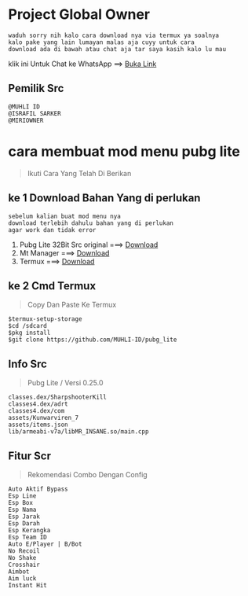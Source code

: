 # Project Global Owner
```
waduh sorry nih kalo cara download nya via termux ya soalnya
kalo pake yang lain lumayan malas aja cuyy untuk cara 
download ada di bawah atau chat aja tar saya kasih kalo lu mau
```
klik ini Untuk Chat ke WhatsApp ==> [Buka Link](https://api.whatsapp.com/send?phone=+6285861878610)
## Pemilik Src
```
@MUHLI ID 
@ISRAFIL SARKER
@MIRIOWNER
```
# cara membuat mod menu pubg lite
>Ikuti Cara Yang Telah Di Berikan
## ke 1 Download Bahan Yang di perlukan
```
sebelum kalian buat mod menu nya
download terlebih dahulu bahan yang di perlukan
agar work dan tidak error
 ```
1. Pubg Lite 32Bit Src original ===> [Download](https://www.mediafire.com/file/gmyvy0c5wuviern/PUBGM+LITE_0.25_32BIT.apk/file)
2. Mt Manager ===> [Download](https://download.apkcombo.com/bin.mt.plus/MT%20Manager_2.13.4_apkcombo.com.apk?ecp=YmluLm10LnBsdXMvMi4xMy40LzIzMDQwMTgzLjgyMWYyOGY3MTllYTk3Y2YzYzFlMDExNTNhZDcwZTIxMDU1OWIxOTguYXBr&iat=1683784065&sig=aab79bfecb052f2686a356267010e2e5&size=20958736&from=cf&version=latest&lang=id&fp=f27f12390271782a5dfc2a87bf4b679f&ip=112.215.211.56)
3. Termux ===> [Download](https://f-droid.org/repo/com.termux_118.apk)
## ke 2 Cmd Termux
>Copy Dan Paste Ke Termux
```
$termux-setup-storage
$cd /sdcard
$pkg install
$git clone https://github.com/MUHLI-ID/pubg_lite
```
## Info Src
>Pubg Lite / Versi 0.25.0
```
classes.dex/SharpshooterKill
classes4.dex/adrt
classes4.dex/com
assets/Kunwarviren_7
assets/items.json
lib/armeabi-v7a/libMR_INSANE.so/main.cpp
```
## Fitur Scr
>Rekomendasi Combo Dengan Config
```
Auto Aktif Bypass 
Esp Line
Esp Box
Esp Nama
Esp Jarak
Esp Darah
Esp Kerangka
Esp Team ID
Auto E/Player | B/Bot
No Recoil
No Shake
Crosshair
Aimbot 
Aim luck
Instant Hit
```